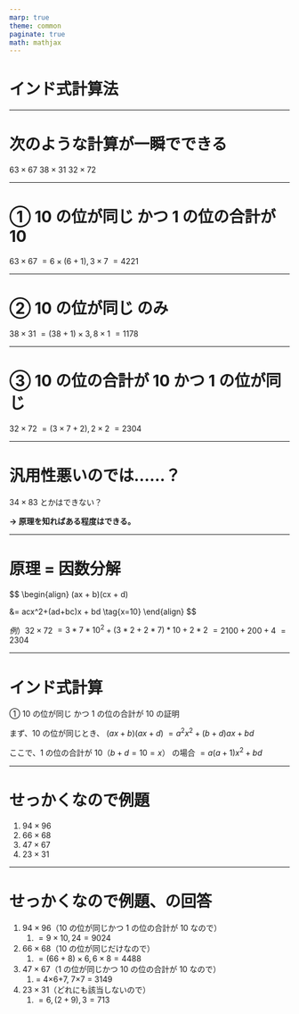 ```yaml
---
marp: true
theme: common
paginate: true
math: mathjax
---
```


# インド式計算法

<!--
class: title
-->

---

# 次のような計算が一瞬でできる

$63×67$
$38×31$
$32×72$

<!--
class: noclass
-->

---

# ① 10 の位が同じ かつ 1 の位の合計が 10

$63 × 67$
$= 6×(6+1), 3×7$
$= 4221$

---

# ② 10 の位が同じ のみ

$38 × 31$
$= (38+1)×3,8×1$
$= 1178$

---

# ③ 10 の位の合計が 10 かつ 1 の位が同じ

$32×72$
$= (3×7+2),2×2$
$= 2304$

---

# 汎用性悪いのでは……？

$34 × 83$ とかはできない？

**→ 原理を知ればある程度はできる。**

---

# 原理 = 因数分解

$$
\begin{align}
(ax + b)(cx + d)

&= acx^2+(ad+bc)x + bd \tag{x=10}
\end{align}
$$

$例）32×72$
$= 3*7*10^2 + (3*2+2*7)*10 + 2*2$
$= 2100 + 200 + 4$
$= 2304$

---

# インド式計算

① $10$ の位が同じ かつ $1$ の位の合計が $10$ の証明

まず、$10$ の位が同じとき、
$(ax+b)(ax+d)$
$=a^2x^2 + (b+d)ax + bd$

ここで、$1$ の位の合計が $10（b+d=10=x）$ の場合
$=a(a+1)x^2 + bd$

---

# せっかくなので例題

1. $94 × 96$
2. $66 × 68$
3. $47 × 67$
4. $23 × 31$

---

# せっかくなので例題、の回答

1. $94 × 96$（$10$ の位が同じかつ $1$ の位の合計が $10$ なので）
   1. $= 9×10,24 = 9024$
2. $66 × 68$（$10$ の位が同じだけなので）
   1. $= (66+8)×6,6×8 = 4488$
3. $47 × 67$（$1$ の位が同じかつ $10$ の位の合計が $10$ なので）
   1. = 4×6+7, 7×7 = 3149
4. $23 × 31$（どれにも該当しないので）
   1. $= 6,(2+9),3 = 713$
